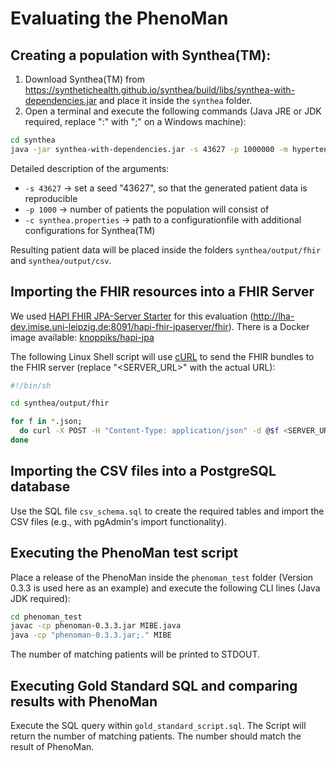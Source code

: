 # Evaluating the PhenoMan

## Creating a population with Synthea(TM):

1. Download Synthea(TM) from https://synthetichealth.github.io/synthea/build/libs/synthea-with-dependencies.jar
   and place it inside the `synthea` folder.
2. Open a terminal and execute the following commands (Java JRE or JDK required, replace ":" with ";" on a Windows machine):
```bash
cd synthea
java -jar synthea-with-dependencies.jar -s 43627 -p 1000000 -m hypertension:metabolic*:wellness*:asthma:bronchitis:allerg* -c synthea.properties
```

Detailed description of the arguments:
* `-s 43627` -> set a seed "43627", so that the generated patient data is reproducible
* `-p 1000` -> number of patients the population will consist of
* `-c synthea.properties` -> path to a configurationfile with additional configurations for Synthea(TM)

Resulting patient data will be placed inside the folders `synthea/output/fhir` and `synthea/output/csv`.

## Importing the FHIR resources into a FHIR Server

We used [HAPI FHIR JPA-Server Starter](https://github.com/hapifhir/hapi-fhir-jpaserver-starter) for this evaluation (http://lha-dev.imise.uni-leipzig.de:8091/hapi-fhir-jpaserver/fhir). There is a Docker image available: [knoppiks/hapi-jpa](https://hub.docker.com/r/knoppiks/hapi-jpa)

The following Linux Shell script will use [cURL](https://curl.haxx.se) to send the FHIR bundles to the FHIR server (replace "<SERVER\_URL>" with the actual URL):
```bash
#!/bin/sh

cd synthea/output/fhir

for f in *.json;
  do curl -X POST -H "Content-Type: application/json" -d @$f <SERVER_URL>/fhir > /dev/null;
done
```

## Importing the CSV files into a PostgreSQL database

Use the SQL file `csv_schema.sql` to create the required tables and import the CSV files (e.g., with pgAdmin's import functionality).

## Executing the PhenoMan test script

Place a release of the PhenoMan inside the `phenoman_test` folder (Version 0.3.3 is used here as an example) and execute the following CLI lines (Java JDK required):

```bash
cd phenoman_test
javac -cp phenoman-0.3.3.jar MIBE.java
java -cp "phenoman-0.3.3.jar;." MIBE
```

The number of matching patients will be printed to STDOUT.

## Executing Gold Standard SQL and comparing results with PhenoMan

Execute the SQL query within `gold_standard_script.sql`. The Script will return the number of matching patients. The number should match the result of PhenoMan.
